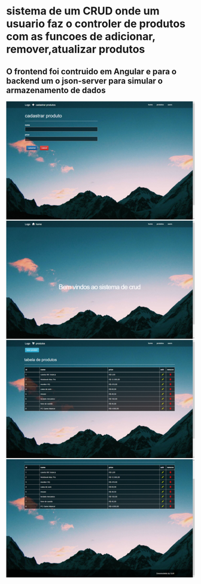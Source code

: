 # sistema de um CRUD onde um usuario faz o controler de produtos com as funcoes de  adicionar, remover,atualizar produtos  

## O frontend foi contruido em Angular e para o backend um o json-server para simular o armazenamento de dados

<img src="https://github.com/guilhermewt/assets/blob/main/project-angular/cadastrarProducts-project-angular.png" style=" width:700px; height700px;">
<img src="https://github.com/guilhermewt/assets/blob/main/project-angular/home-project-angular.png" style=" width:700px; height700px;">

<img src="https://github.com/guilhermewt/assets/blob/main/project-angular/products-project-angular.png" style=" width:700px; height700px;">
<img src="https://github.com/guilhermewt/assets/blob/main/project-angular/rodape-project-angular.png" style=" width:700px; height700px;">
